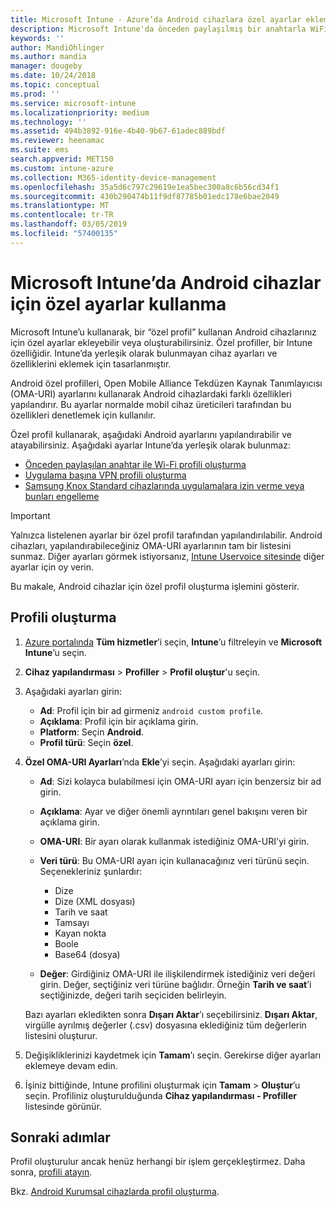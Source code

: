 ```yaml
---
title: Microsoft Intune - Azure’da Android cihazlara özel ayarlar ekleme | Microsoft Docs
description: Microsoft Intune'da önceden paylaşılmış bir anahtarla WiFi profili oluşturmak, uygulama başına VPN profili oluşturmak veya Samsung Knox Standard cihazlarında uygulamalara izin vermek/engellemek için, Android cihazlarına bir özel profil ekleyin veya oluşturun
keywords: ''
author: MandiOhlinger
ms.author: mandia
manager: dougeby
ms.date: 10/24/2018
ms.topic: conceptual
ms.prod: ''
ms.service: microsoft-intune
ms.localizationpriority: medium
ms.technology: ''
ms.assetid: 494b3892-916e-4b40-9b67-61adec889bdf
ms.reviewer: heenamac
ms.suite: ems
search.appverid: MET150
ms.custom: intune-azure
ms.collection: M365-identity-device-management
ms.openlocfilehash: 35a5d6c797c29619e1ea5bec300a8c6b56cd34f1
ms.sourcegitcommit: 430b290474b11f9df87785b01edc178e6bae2049
ms.translationtype: MT
ms.contentlocale: tr-TR
ms.lasthandoff: 03/05/2019
ms.locfileid: "57400135"
---
```

# <a name="use-custom-settings-for-android-devices-in-microsoft-intune"></a>Microsoft Intune’da Android cihazlar için özel ayarlar kullanma

Microsoft Intune’u kullanarak, bir “özel profil” kullanan Android cihazlarınız için özel ayarlar ekleyebilir veya oluşturabilirsiniz. Özel profiller, bir Intune özelliğidir. Intune’da yerleşik olarak bulunmayan cihaz ayarları ve özelliklerini eklemek için tasarlanmıştır.

Android özel profilleri, Open Mobile Alliance Tekdüzen Kaynak Tanımlayıcısı (OMA-URI) ayarlarını kullanarak Android cihazlardaki farklı özellikleri yapılandırır. Bu ayarlar normalde mobil cihaz üreticileri tarafından bu özellikleri denetlemek için kullanılır.

Özel profil kullanarak, aşağıdaki Android ayarlarını yapılandırabilir ve atayabilirsiniz. Aşağıdaki ayarlar Intune’da yerleşik olarak bulunmaz:

- [Önceden paylaşılan anahtar ile Wi-Fi profili oluşturma](/intune/wi-fi-profile-shared-key)
- [Uygulama başına VPN profili oluşturma](/intune/android-pulse-secure-per-app-vpn)
- [Samsung Knox Standard cihazlarında uygulamalara izin verme veya bunları engelleme](/intune/samsung-knox-apps-allow-block)

>[!IMPORTANT]
> Yalnızca listelenen ayarlar bir özel profil tarafından yapılandırılabilir. Android cihazları, yapılandırabileceğiniz OMA-URI ayarlarının tam bir listesini sunmaz. Diğer ayarları görmek istiyorsanız, [Intune Uservoice sitesinde](https://microsoftintune.uservoice.com/forums/291681-ideas) diğer ayarlar için oy verin.

Bu makale, Android cihazlar için özel profil oluşturma işlemini gösterir.

## <a name="create-the-profile"></a>Profili oluşturma

1. [Azure portalında](https://portal.azure.com) **Tüm hizmetler**’i seçin, **Intune**’u filtreleyin ve **Microsoft Intune**’u seçin.
2. **Cihaz yapılandırması** > **Profiller** > **Profil oluştur**'u seçin.
3. Aşağıdaki ayarları girin:

    - **Ad**: Profil için bir ad girmeniz `android custom profile`.
    - **Açıklama**: Profil için bir açıklama girin.
    - **Platform**: Seçin **Android**.
    - **Profil türü**: Seçin **özel**.

4. **Özel OMA-URI Ayarları**’nda **Ekle**’yi seçin. Aşağıdaki ayarları girin:

    - **Ad**: Sizi kolayca bulabilmesi için OMA-URI ayarı için benzersiz bir ad girin.
    - **Açıklama**: Ayar ve diğer önemli ayrıntıları genel bakışını veren bir açıklama girin.
    - **OMA-URI**: Bir ayarı olarak kullanmak istediğiniz OMA-URI'yi girin.
    - **Veri türü**: Bu OMA-URI ayarı için kullanacağınız veri türünü seçin. Seçenekleriniz şunlardır:

      - Dize
      - Dize (XML dosyası)
      - Tarih ve saat
      - Tamsayı
      - Kayan nokta
      - Boole
      - Base64 (dosya)

    - **Değer**: Girdiğiniz OMA-URI ile ilişkilendirmek istediğiniz veri değeri girin. Değer, seçtiğiniz veri türüne bağlıdır. Örneğin **Tarih ve saat**’i seçtiğinizde, değeri tarih seçiciden belirleyin.

    Bazı ayarları ekledikten sonra **Dışarı Aktar**’ı seçebilirsiniz. **Dışarı Aktar**, virgülle ayrılmış değerler (.csv) dosyasına eklediğiniz tüm değerlerin listesini oluşturur.

5. Değişikliklerinizi kaydetmek için **Tamam**’ı seçin. Gerekirse diğer ayarları eklemeye devam edin. 
6. İşiniz bittiğinde, Intune profilini oluşturmak için **Tamam** > **Oluştur**’u seçin. Profiliniz oluşturulduğunda **Cihaz yapılandırması - Profiller** listesinde görünür.

## <a name="next-steps"></a>Sonraki adımlar

Profil oluşturulur ancak henüz herhangi bir işlem gerçekleştirmez. Daha sonra, [profili atayın](device-profile-assign.md).

Bkz. [Android Kurumsal cihazlarda profil oluşturma](custom-settings-android-for-work.md).
